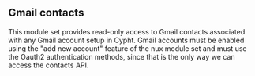## Gmail contacts

This module set provides read-only access to Gmail contacts associated
with any Gmail account setup in Cypht. Gmail accounts must be enabled
using the "add new account" feature of the nux module set and must use
the Oauth2 authentication methods, since that is the only way we can
access the contacts API.

